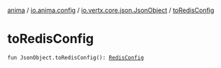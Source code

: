 [anima](../../index.md) / [io.anima.config](../index.md) / [io.vertx.core.json.JsonObject](index.md) / [toRedisConfig](./to-redis-config.md)

# toRedisConfig

`fun JsonObject.toRedisConfig(): `[`RedisConfig`](../-redis-config/index.md)